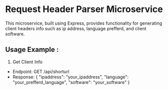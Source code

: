 # Request Header Parser Microservice

This microservice, built using Express, provides functionality for generating client headers info such as ip address, language prefferd, and client software.

## Usage Example :

1. Get Client Info

- Endpoint: GET /api/shorturl
- Response: { "ipaddress": "your_ipaddress", "language": "your_prefferd_language", "software": "your_software" }
